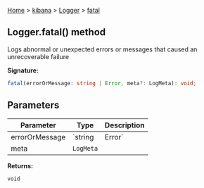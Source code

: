 [Home](./index) &gt; [kibana](./kibana.md) &gt; [Logger](./kibana.logger.md) &gt; [fatal](./kibana.logger.fatal.md)

## Logger.fatal() method

Logs abnormal or unexpected errors or messages that caused an unrecoverable failure

<b>Signature:</b>

```typescript
fatal(errorOrMessage: string | Error, meta?: LogMeta): void;
```

## Parameters

|  Parameter | Type | Description |
|  --- | --- | --- |
|  errorOrMessage | `string | Error` |  |
|  meta | `LogMeta` |  |

<b>Returns:</b>

`void`

